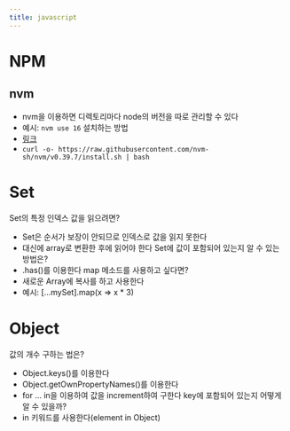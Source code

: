 ```yaml
---
title: javascript
---
```

# NPM
## nvm
- nvm을 이용하면 디렉토리마다 node의 버전을 따로 관리할 수 있다
- 예시: `nvm use 16`
설치하는 방법
- [링크](https://github.com/nvm-sh/nvm)
- `curl -o- https://raw.githubusercontent.com/nvm-sh/nvm/v0.39.7/install.sh | bash`
#  Set
Set의 특정 인덱스 값을 읽으려면?
- Set은 순서가 보장이 안되므로 인덱스로 값을 읽지 못한다
- 대신에 array로 변환한 후에 읽어야 한다
Set에 값이 포함되어 있는지 알 수 있는 방법은?
- .has()를 이용한다
map 메소드를 사용하고 싶다면?
- 새로운 Array에 복사를 하고 사용한다
- 예시: \[...mySet].map(x => x * 3)
# Object
값의 개수 구하는 법은?
- Object.keys()를 이용한다
- Object.getOwnPropertyNames()를 이용한다
- for ... in을 이용하여 값을 increment하여 구한다
key에 포함되어 있는지 어떻게 알 수 있을까?
- in 키워드를 사용한다(element in Object)
